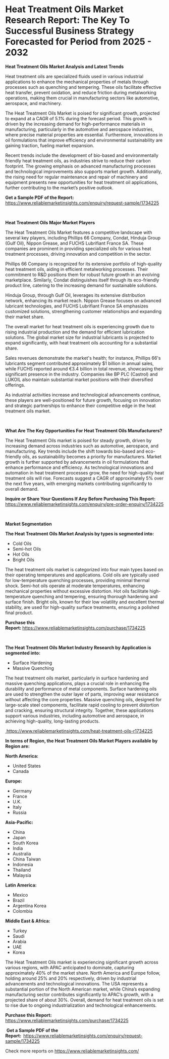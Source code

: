 <p><h1>Heat Treatment Oils Market Research Report: The Key To Successful Business Strategy Forecasted for Period from 2025 - 2032</h1></p><p><strong>Heat Treatment Oils Market Analysis and Latest Trends</strong></p>
<p><p>Heat treatment oils are specialized fluids used in various industrial applications to enhance the mechanical properties of metals through processes such as quenching and tempering. These oils facilitate effective heat transfer, prevent oxidation, and reduce friction during metalworking operations, making them crucial in manufacturing sectors like automotive, aerospace, and machinery.</p><p>The Heat Treatment Oils Market is poised for significant growth, projected to expand at a CAGR of 5.1% during the forecast period. This growth is driven by the increasing demand for high-performance materials in manufacturing, particularly in the automotive and aerospace industries, where precise material properties are essential. Furthermore, innovations in oil formulations that improve efficiency and environmental sustainability are gaining traction, fueling market expansion.</p><p>Recent trends include the development of bio-based and environmentally friendly heat treatment oils, as industries strive to reduce their carbon footprint. The growing emphasis on advanced manufacturing processes and technological improvements also supports market growth. Additionally, the rising need for regular maintenance and repair of machinery and equipment presents new opportunities for heat treatment oil applications, further contributing to the market’s positive outlook.</p></p>
<p><strong>Get a Sample PDF of the Report:&nbsp;</strong> <a href="https://www.reliablemarketinsights.com/enquiry/request-sample/1734225?utm_campaign=2258&utm_medium=2&utm_source=Github&utm_content=ia&utm_term=30012025&utm_id=heat-treatment-oils">https://www.reliablemarketinsights.com/enquiry/request-sample/1734225</a></p>
<p>&nbsp;</p>
<p><strong>Heat Treatment Oils Major Market Players</strong></p>
<p><p>The Heat Treatment Oils Market features a competitive landscape with several key players, including Phillips 66 Company, Condat, Hinduja Group (Gulf Oil), Nippon Grease, and FUCHS Lubrifiant France SA. These companies are prominent in providing specialized oils for various heat treatment processes, driving innovation and competition in the sector. </p><p>Phillips 66 Company is recognized for its extensive portfolio of high-quality heat treatment oils, aiding in efficient metalworking processes. Their commitment to R&D positions them for robust future growth in an evolving marketplace. Similarly, Condat distinguishes itself through its eco-friendly product line, catering to the increasing demand for sustainable solutions.</p><p>Hinduja Group, through Gulf Oil, leverages its extensive distribution network, enhancing its market reach. Nippon Grease focuses on advanced lubricant technologies, and FUCHS Lubrifiant France SA emphasizes customized solutions, strengthening customer relationships and expanding their market share.</p><p>The overall market for heat treatment oils is experiencing growth due to rising industrial production and the demand for efficient lubrication solutions. The global market size for industrial lubricants is projected to expand significantly, with heat treatment oils accounting for a substantial share.</p><p>Sales revenues demonstrate the market's health; for instance, Phillips 66's lubricants segment contributed approximately $1 billion in annual sales, while FUCHS reported around €3.4 billion in total revenue, showcasing their significant presence in the industry. Companies like BP PLC (Castrol) and LUKOIL also maintain substantial market positions with their diversified offerings.</p><p>As industrial activities increase and technological advancements continue, these players are well-positioned for future growth, focusing on innovation and strategic partnerships to enhance their competitive edge in the heat treatment oils market.</p></p>
<p>&nbsp;</p>
<p><strong>What Are The Key Opportunities For Heat Treatment Oils Manufacturers?</strong></p>
<p><p>The Heat Treatment Oils market is poised for steady growth, driven by increasing demand across industries such as automotive, aerospace, and manufacturing. Key trends include the shift towards bio-based and eco-friendly oils, as sustainability becomes a priority for manufacturers. Market growth is further supported by advancements in oil formulations that enhance performance and efficiency. As technological innovations and automation in heat treatment processes grow, the need for high-quality heat treatment oils will rise. Forecasts suggest a CAGR of approximately 5% over the next five years, with emerging markets contributing significantly to overall demand.</p></p>
<p><strong>Inquire or Share Your Questions If Any Before Purchasing This Report:</strong> <a href="https://www.reliablemarketinsights.com/enquiry/pre-order-enquiry/1734225?utm_campaign=2258&utm_medium=2&utm_source=Github&utm_content=ia&utm_term=30012025&utm_id=heat-treatment-oils">https://www.reliablemarketinsights.com/enquiry/pre-order-enquiry/1734225</a></p>
<p>&nbsp;</p>
<p><strong>Market Segmentation</strong></p>
<p><strong>The Heat Treatment Oils Market Analysis by types is segmented into:</strong></p>
<p><ul><li>Cold Oils</li><li>Semi-hot Oils</li><li>Hot Oils</li><li>Bright Oils</li></ul></p>
<p><p>The heat treatment oils market is categorized into four main types based on their operating temperatures and applications. Cold oils are typically used for low-temperature quenching processes, providing minimal thermal shock. Semi-hot oils operate at moderate temperatures, enhancing mechanical properties without excessive distortion. Hot oils facilitate high-temperature quenching and tempering, ensuring thorough hardening and surface finish. Bright oils, known for their low volatility and excellent thermal stability, are used for high-quality surface treatments, ensuring a polished final product.</p></p>
<p><strong>Purchase this Report:&nbsp;</strong><a href="https://www.reliablemarketinsights.com/purchase/1734225?utm_campaign=2258&utm_medium=2&utm_source=Github&utm_content=ia&utm_term=30012025&utm_id=heat-treatment-oils">https://www.reliablemarketinsights.com/purchase/1734225</a></p>
<p>&nbsp;</p>
<p><strong>The Heat Treatment Oils Market Industry Research by Application is segmented into:</strong></p>
<p><ul><li>Surface Hardening</li><li>Massive Quenching</li></ul></p>
<p><p>The heat treatment oils market, particularly in surface hardening and massive quenching applications, plays a crucial role in enhancing the durability and performance of metal components. Surface hardening oils are used to strengthen the outer layer of parts, improving wear resistance without affecting the core properties. Massive quenching oils, designed for large-scale steel components, facilitate rapid cooling to prevent distortion and cracking, ensuring structural integrity. Together, these applications support various industries, including automotive and aerospace, in achieving high-quality, long-lasting products.</p></p>
<p><a href="https://www.reliablemarketinsights.com/heat-treatment-oils-r1734225?utm_campaign=2258&utm_medium=2&utm_source=Github&utm_content=ia&utm_term=30012025&utm_id=heat-treatment-oils">&nbsp;https://www.reliablemarketinsights.com/heat-treatment-oils-r1734225</a></p>
<p><strong>In terms of Region, the Heat Treatment Oils Market Players available by Region are:</strong></p>
<p>
    <p> <strong> North America: </strong>
        <ul>
            <li>United States</li>
            <li>Canada</li>
        </ul>
        </p> 
    <p> <strong> Europe: </strong>
        <ul>
            <li>Germany</li>
            <li>France</li>
            <li>U.K.</li>
            <li>Italy</li>
            <li>Russia</li>
        </ul>
        </p> 
    <p> <strong> Asia-Pacific: </strong>
        <ul>
            <li>China</li>
            <li>Japan</li>
            <li>South Korea</li>
            <li>India</li>
            <li>Australia</li>
            <li>China Taiwan</li>
            <li>Indonesia</li>
            <li>Thailand</li>
            <li>Malaysia</li>
        </ul>
        </p> 
    <p> <strong> Latin America: </strong>
        <ul>
            <li>Mexico</li>
            <li>Brazil</li>
            <li>Argentina Korea</li>
            <li>Colombia</li>
        </ul>
        </p> 
    <p> <strong> Middle East & Africa: </strong>
        <ul>
            <li>Turkey</li>
            <li>Saudi</li>
            <li>Arabia</li>
            <li>UAE</li>
            <li>Korea</li>
        </ul>
    </p>
    </p>
<p><p>The Heat Treatment Oils market is experiencing significant growth across various regions, with APAC anticipated to dominate, capturing approximately 40% of the market share. North America and Europe follow, holding around 25% and 20% respectively, driven by industrial advancements and technological innovations. The USA represents a substantial portion of the North American market, while China’s expanding manufacturing sector contributes significantly to APAC’s growth, with a projected share of about 30%. Overall, demand for heat treatment oils is set to rise due to ongoing industrialization and technological enhancements.</p></p>
<p><strong>Purchase this Report: </strong><a href="https://www.reliablemarketinsights.com/purchase/1734225?utm_campaign=2258&utm_medium=2&utm_source=Github&utm_content=ia&utm_term=30012025&utm_id=heat-treatment-oils">https://www.reliablemarketinsights.com/purchase/1734225</a></p>
<p>&nbsp;<strong>Get a Sample PDF of the Report:&nbsp;&nbsp;</strong><a href="https://www.reliablemarketinsights.com/enquiry/request-sample/1734225?utm_campaign=2258&utm_medium=2&utm_source=Github&utm_content=ia&utm_term=30012025&utm_id=heat-treatment-oils">https://www.reliablemarketinsights.com/enquiry/request-sample/1734225</a></p>
<p><strong></strong></p>
<p>Check more reports on <a href="https://www.reliablemarketinsights.com/?utm_campaign=2258&utm_medium=2&utm_source=Github&utm_content=ia&utm_term=30012025&utm_id=heat-treatment-oils">https://www.reliablemarketinsights.com/</a></p>